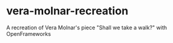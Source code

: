 # vera-molnar-recreation
A recreation of Vera Molnar's piece "Shall we take a walk?" with OpenFrameworks
